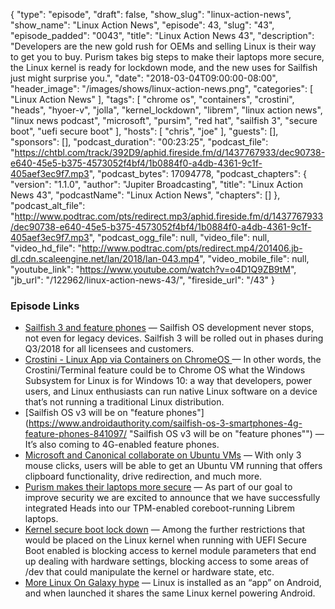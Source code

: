 {
  "type": "episode",
  "draft": false,
  "show_slug": "linux-action-news",
  "show_name": "Linux Action News",
  "episode": 43,
  "slug": "43",
  "episode_padded": "0043",
  "title": "Linux Action News 43",
  "description": "Developers are the new gold rush for OEMs and selling Linux is their way to get you to buy. Purism takes big steps to make their laptops more secure, the Linux kernel is ready for lockdown mode, and the new uses for Sailfish just might surprise you.",
  "date": "2018-03-04T09:00:00-08:00",
  "header_image": "/images/shows/linux-action-news.png",
  "categories": [
    "Linux Action News"
  ],
  "tags": [
    "chrome os",
    "containers",
    "crostini",
    "heads",
    "hyoer-v",
    "jolla",
    "kernel_lockdown",
    "librem",
    "linux action news",
    "linux news podcast",
    "microsoft",
    "pursim",
    "red hat",
    "sailfish 3",
    "secure boot",
    "uefi secure boot"
  ],
  "hosts": [
    "chris",
    "joe"
  ],
  "guests": [],
  "sponsors": [],
  "podcast_duration": "00:23:25",
  "podcast_file": "https://chtbl.com/track/392D9/aphid.fireside.fm/d/1437767933/dec90738-e640-45e5-b375-4573052f4bf4/1b0884f0-a4db-4361-9c1f-405aef3ec9f7.mp3",
  "podcast_bytes": 17094778,
  "podcast_chapters": {
    "version": "1.1.0",
    "author": "Jupiter Broadcasting",
    "title": "Linux Action News 43",
    "podcastName": "Linux Action News",
    "chapters": []
  },
  "podcast_alt_file": "http://www.podtrac.com/pts/redirect.mp3/aphid.fireside.fm/d/1437767933/dec90738-e640-45e5-b375-4573052f4bf4/1b0884f0-a4db-4361-9c1f-405aef3ec9f7.mp3",
  "podcast_ogg_file": null,
  "video_file": null,
  "video_hd_file": "http://www.podtrac.com/pts/redirect.mp4/201406.jb-dl.cdn.scaleengine.net/lan/2018/lan-043.mp4",
  "video_mobile_file": null,
  "youtube_link": "https://www.youtube.com/watch?v=o4D1Q9ZB9tM",
  "jb_url": "/122962/linux-action-news-43/",
  "fireside_url": "/43"
}


### Episode Links

  * [Sailfish 3 and feature phones](https://jolla.com/sailfish3/ "Sailfish 3 and feature phones") — Sailfish OS development never stops, not even for legacy devices. Sailfish 3 will be rolled out in phases during Q3/2018 for all licensees and customers.
  * [Crostini - Linux App via Containers on ChromeOS ](https://liliputing.com/2018/02/chromebooks-may-get-native-support-linux-apps-via-crostini.html "Crostini - Linux App via Containers on ChromeOS ") — In other words, the Crostini/Terminal feature could be to Chrome OS what the Windows Subsystem for Linux is for Windows 10: a way that developers, power users, and Linux enthusiasts can run native Linux software on a device that’s not running a traditional Linux distribution.
  * [Sailfish OS v3 will be on "feature phones"](https://www.androidauthority.com/sailfish-os-3-smartphones-4g-feature-phones-841097/ "Sailfish OS v3 will be on "feature phones"") — It’s also coming to 4G-enabled feature phones.
  * [Microsoft and Canonical collaborate on Ubuntu VMs](https://blogs.technet.microsoft.com/virtualization/2018/02/28/sneak-peek-taking-a-spin-with-enhanced-linux-vms/ "Microsoft and Canonical collaborate on Ubuntu VMs") — With only 3 mouse clicks, users will be able to get an Ubuntu VM running that offers clipboard functionality, drive redirection, and much more.
  * [Purism makes their laptops more secure](https://puri.sm/posts/librem-now-most-secure-laptop-under-full-user-with-tamper-evident-features/ "Purism makes their laptops more secure") — As part of our goal to improve security we are excited to announce that we have successfully integrated Heads into our TPM-enabled coreboot-running Librem laptops.
  * [Kernel secure boot lock down](https://www.phoronix.com/scan.php?page=news_item&px=UEFI-SecureBoot-Lockdown-2018 "Kernel secure boot lock down") — Among the further restrictions that would be placed on the Linux kernel when running with UEFI Secure Boot enabled is blocking access to kernel module parameters that end up dealing with hardware settings, blocking access to some areas of /dev that could manipulate the kernel or hardware state, etc.
  * [More Linux On Galaxy hype](https://www.omgubuntu.co.uk/2018/02/samsung-linux-on-galaxy-video-demo "More Linux On Galaxy hype") — Linux is installed as an “app” on Android, and when launched it shares the same Linux kernel powering Android.


